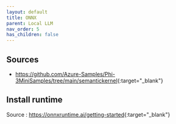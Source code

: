 ```yaml
---
layout: default
title: ONNX
parent: Local LLM
nav_order: 5
has_children: false
---
```



## Sources

- <https://github.com/Azure-Samples/Phi-3MiniSamples/tree/main/semantickernel>{:target="_blank"}

## Install runtime

Source : <https://onnxruntime.ai/getting-started>{:target="_blank"}
